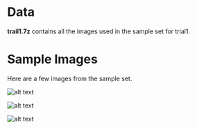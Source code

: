 # Data

**trail1.7z** contains all the images used in the sample set for trial1.

# Sample Images

Here are a few images from the sample set.

![alt text](https://github.com/albertgarcia7149/Undergraduate-ML-Research/blob/master/GANS/W/CapyGAN/Trial1/data/pic_001.jpg "Sample1")

![alt text](https://github.com/albertgarcia7149/Undergraduate-ML-Research/blob/master/GANS/W/CapyGAN/Trial1/data/pic_003.jpg "Sample2")

![alt text](https://github.com/albertgarcia7149/Undergraduate-ML-Research/blob/master/GANS/W/CapyGAN/Trial1/data/pic_020.jpg "Sample3")
